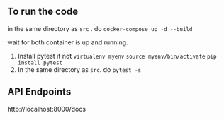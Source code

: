 ## To run the code
in the same directory as `src` . do `docker-compose up -d --build`

wait for both container is up and running. 
1. Install pytest if not
`virtualenv myenv`
`source myenv/bin/activate`
`pip install pytest`
2. In the same directory as `src`. do `pytest -s`


## API Endpoints
http://localhost:8000/docs
